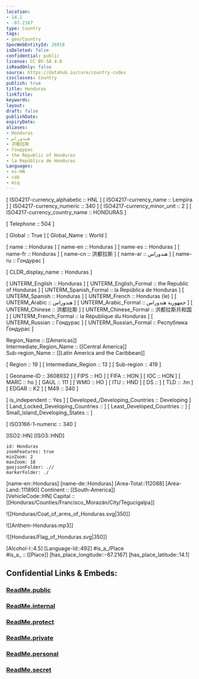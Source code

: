 ```yaml
---
location:
- 14.1
- -87.2167
type: Country
tags:
- geo/Country
SpocWebEntityId: 26918
isDeleted: false
confidential: public
license: CC BY-SA 4.0
isReadOnly: false
source: https://datahub.io/core/country-codes
cssclasses: Country
publish: true
title: Honduras
linkTitle: 
keywords: 
layout: 
draft: false
publishDate: 
expiryDate: 
aliases:
- Honduras
- هندوراس
- 洪都拉斯
- Гондурас
- the Republic of Honduras
- la República de Honduras
Languages:
- es-HN
- cab
- miq
---
```



[	ISO4217-currency_alphabetic	 :: HNL ] 
[	ISO4217-currency_name	 :: Lempira ] 
[	ISO4217-currency_numeric	 :: 340 ] 
[	ISO4217-currency_minor_unit	 :: 2 ] 
[	ISO4217-currency_country_name	 :: HONDURAS ] 

[	Telephone	 :: 504 ] 

[	Global	 :: True ] 
[	Global_Name	 :: World ] 

[	name	 :: Honduras ] 
[	name-en	 :: Honduras ] 
[	name-es	 :: Honduras ] 
[	name-fr	 :: Honduras ] 
[	name-cn	 :: 洪都拉斯 ] 
[	name-ar	 :: هندوراس ] 
[	name-ru	 :: Гондурас ] 

[	CLDR_display_name	 :: Honduras ] 

[	UNTERM_English	 :: Honduras ] 
[	UNTERM_English_Formal	 :: the Republic of Honduras ] 
[	UNTERM_Spanish_Formal	 :: la República de Honduras ] 
[	UNTERM_Spanish	 :: Honduras ] 
[	UNTERM_French	 :: Honduras (le) ] 
[	UNTERM_Arabic	 :: هندوراس ] 
[	UNTERM_Arabic_Formal	 :: جمهورية هندوراس ] 
[	UNTERM_Chinese	 :: 洪都拉斯 ] 
[	UNTERM_Chinese_Formal	 :: 洪都拉斯共和国 ] 
[	UNTERM_French_Formal	 :: la République du Honduras ] 
[	UNTERM_Russian	 :: Гондурас ] 
[	UNTERM_Russian_Formal	 :: Республика Гондурас ] 

Region_Name ::  [[Americas]]  
Intermediate_Region_Name ::  [[Central America]]  
Sub-region_Name ::  [[Latin America and the Caribbean]] 

[	Region	 :: 19 ] 
[	Intermediate_Region	 :: 13 ] 
[	Sub-region	 :: 419 ] 

[	Geoname-ID	 :: 3608932 ] 
[	FIPS	 :: HO ] 
[	FIFA	 :: HON ] 
[	IOC	 :: HON ] 
[	MARC	 :: ho ] 
[	GAUL	 :: 111 ] 
[	WMO	 :: HO ] 
[	ITU	 :: HND ] 
[	DS	 ::  ] 
[	TLD	 :: .hn ] 
[	EDGAR	 :: K2 ] 
[	M49	 :: 340 ] 

[	is_independent	 :: Yes ] 
[	Developed_/Developing_Countries	 :: Developing ] 
[	Land_Locked_Developing_Countries	 ::  ] 
[	Least_Developed_Countries	 ::  ] 
[	Small_Island_Developing_States	 ::  ] 

[	ISO3166-1-numeric	 :: 340 ] 



[ISO2::HN] 
[ISO3::HND] 

```leaflet
id: Honduras
zoomFeatures: true 
minZoom: 2 
maxZoom: 18
geojsonFolder: .//
markerFolder: ./
```

[name-en::Honduras] 
[name-de::Honduras] 
[Area-Total::112088] 
[Area-Land::111890] 
Continent :: [[South-America]]  
[VehicleCode::HN] 
Capital :: [[Honduras/Counties/Francisco_Morazán/City/Tegucigalpa]]  

![[Honduras/Coat_of_arms_of_Honduras.svg|350]] 

![[Anthem-Honduras.mp3]] 

![[Honduras/Flag_of_Honduras.svg|350]] 

[Alcohol-l::4.5] 
[Language-Id::492] 
#is_a_/Place  
#is_a_ :: [[Place]] 
[has_place_longitude::-87.2167] 
[has_place_latitude::14.1] 


## Confidential Links & Embeds: 

### [ReadMe.public](/_public/\Earth\Continent\America~Central\HondurasReadMe.public.md) 

### [ReadMe.internal](/_internal/\Earth\Continent\America~Central\HondurasReadMe.internal.md) 

### [ReadMe.protect](/_protect/\Earth\Continent\America~Central\HondurasReadMe.protect.md) 

### [ReadMe.private](/_private/\Earth\Continent\America~Central\HondurasReadMe.private.md) 

### [ReadMe.personal](/_personal/\Earth\Continent\America~Central\HondurasReadMe.personal.md) 

### [ReadMe.secret](/_secret/\Earth\Continent\America~Central\HondurasReadMe.secret.md)

